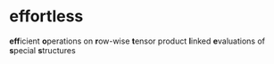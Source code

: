 # effortless

**eff**icient **o**perations on **r**ow-wise **t**ensor product **l**inked **e**valuations of **s**pecial **s**tructures
